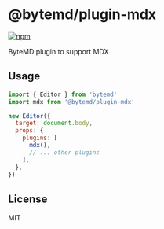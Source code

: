 # @bytemd/plugin-mdx

[![npm](https://img.shields.io/npm/v/@bytemd/plugin-mdx.svg)](https://npm.im/@bytemd/plugin-mdx)

ByteMD plugin to support MDX

## Usage

```js
import { Editor } from 'bytemd'
import mdx from '@bytemd/plugin-mdx'

new Editor({
  target: document.body,
  props: {
    plugins: [
      mdx(),
      // ... other plugins
    ],
  },
})
```

## License

MIT
